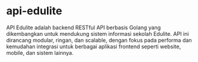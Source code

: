 # api-edulite
API Edulite adalah backend RESTful API berbasis Golang yang dikembangkan untuk mendukung sistem informasi sekolah Edulite. API ini dirancang modular, ringan, dan scalable, dengan fokus pada performa dan kemudahan integrasi untuk berbagai aplikasi frontend seperti website, mobile, dan sistem lainnya.
